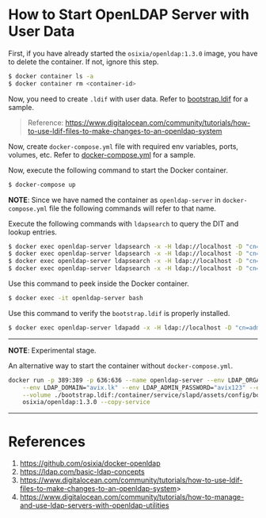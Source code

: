 # How to Start OpenLDAP Server with User Data

First, if you have already started the `osixia/openldap:1.3.0` image, you have to delete the container. If not, ignore this step.
```bash
$ docker container ls -a
$ docker container rm <container-id>
```

Now, you need to create `.ldif` with user data. Refer to [bootstrap.ldif](./resources/ldap/bootstrap.ldif) for a sample.
> Reference: https://www.digitalocean.com/community/tutorials/how-to-use-ldif-files-to-make-changes-to-an-openldap-system

Now, create `docker-compose.yml` file with required env variables, ports, volumes, etc. Refer to [docker-compose.yml](./resources/ldap/docker-compose.yml) for a sample.

Now, execute the following command to start the Docker container.
```bash
$ docker-compose up
```

**NOTE**: Since we have named the container as `openldap-server` in `docker-compose.yml` file the following commands will refer to that name.

Execute the following commands with `ldapsearch` to query the DIT and lookup entries.
```bash
$ docker exec openldap-server ldapsearch -x -H ldap://localhost -D "cn=admin,dc=avix,dc=lk" -w avix123 -b "dc=avix,dc=lk"
$ docker exec openldap-server ldapsearch -x -H ldap://localhost -D "cn=admin,dc=avix,dc=lk" -w avix123 -b "dc=avix,dc=lk" -s one -LLL dn
$ docker exec openldap-server ldapsearch -x -H ldap://localhost -D "cn=admin,dc=avix,dc=lk" -w avix123 -b "dc=avix,dc=lk" -LLL "(uid=ldclakmal)"
$ docker exec openldap-server ldapsearch -x -H ldap://localhost -D "cn=admin,dc=avix,dc=lk" -w avix123 -b "ou=Groups,dc=avix,dc=lk" -LLL "(&(objectClass=groupOfNames)(member=uid=janedoe,ou=users,dc=avix,dc=lk))"
```

Use this command to peek inside the Docker container.
```bash
$ docker exec -it openldap-server bash
```

Use this command to verify the `bootstrap.ldif` is properly installed.
```bash
$ docker exec openldap-server ldapadd -x -H ldap://localhost -D "cn=admin,dc=avix,dc=lk" -w avix123 -f /container/service/slapd/assets/config/bootstrap/ldif/custom/bootstrap.ldif
```

---
**NOTE**: Experimental stage.

An alternative way to start the container without `docker-compose.yml`.
```bash
docker run -p 389:389 -p 636:636 --name openldap-server --env LDAP_ORGANISATION="AVIX" \
    --env LDAP_DOMAIN="avix.lk" --env LDAP_ADMIN_PASSWORD="avix123" --env LDAP_BASE_DN="dc=avix,dc=lk" \
    --volume ./bootstrap.ldif:/container/service/slapd/assets/config/bootstrap/ldif/custom/bootstrap.ldif \
    osixia/openldap:1.3.0 --copy-service
```

---
# References
1. <https://github.com/osixia/docker-openldap>
2. <https://ldap.com/basic-ldap-concepts>
3. <https://www.digitalocean.com/community/tutorials/how-to-use-ldif-files-to-make-changes-to-an-openldap-system>>
4. <https://www.digitalocean.com/community/tutorials/how-to-manage-and-use-ldap-servers-with-openldap-utilities>
